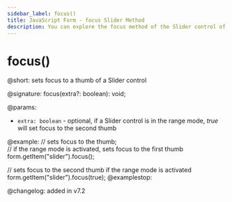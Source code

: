 ```yaml
---
sidebar_label: focus()
title: JavaScript Form - focus Slider Method 
description: You can explore the focus method of the Slider control of Form in the documentation of the DHTMLX JavaScript UI library. Browse developer guides and API reference, try out code examples and live demos, and download a free 30-day evaluation version of DHTMLX Suite 7.
---
```


# focus()

@short: sets focus to a thumb of a Slider control

@signature: focus(extra?: boolean): void;

@params:
- `extra: boolean` - optional, if a Slider control is in the range mode, *true* will set focus to the second thumb 

@example:
// sets focus to the thumb;  
// if the range mode is activated, sets focus to the first thumb
form.getItem("slider").focus(); 

// sets focus to the second thumb if the range mode is activated
form.getItem("slider").focus(true);
@examplestop:

@changelog: added in v7.2